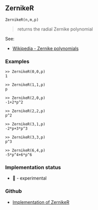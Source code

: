 ## ZernikeR

```
ZernikeR(n,m,p)
```

> returns the radial Zernike polynomial 
 
 
See: 
* [Wikipedia - Zernike polynomials](https://en.wikipedia.org/wiki/Zernike_polynomials) 

### Examples

```
>> ZernikeR(0,0,p) 
1 

>> ZernikeR(1,1,p)
p

>> ZernikeR(2,0,p)
-1+2*p^2

>> ZernikeR(2,2,p)
p^2
   
>> ZernikeR(3,1,p)
-2*p+3*p^3

>> ZernikeR(3,3,p)
p^3

>> ZernikeR(6,4,p)
-5*p^4+6*p^6
```

### Implementation status

* &#x1F9EA; - experimental

### Github

* [Implementation of ZernikeR](https://github.com/axkr/symja_android_library/blob/master/symja_android_library/matheclipse-core/src/main/java/org/matheclipse/core/builtin/PolynomialFunctions.java#L2429) 
